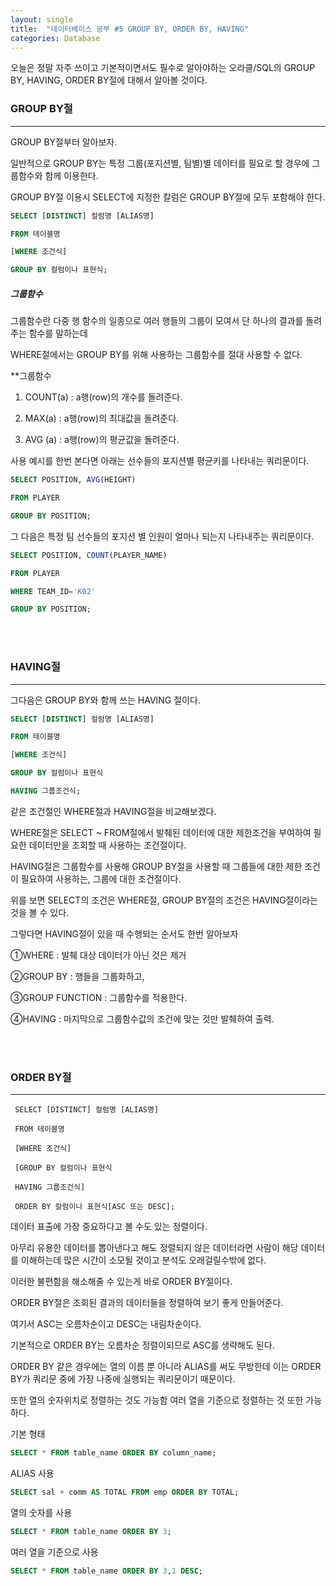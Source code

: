 ```yaml
---
layout: single
title:  "데이터베이스 공부 #5 GROUP BY, ORDER BY, HAVING"
categories: Database
---
```


오늘은 정말 자주 쓰이고 기본적이면서도 필수로 알아야하는 오라클/SQL의 GROUP BY, HAVING, ORDER BY절에 대해서 알아볼 것이다.

### GROUP BY절


---

GROUP BY절부터 알아보자.

일반적으로 GROUP BY는 특정 그룹(포지션별, 팀별)별 데이터를 필요로 할 경우에 그룹함수와 함께 이용한다.

GROUP BY절 이용시 SELECT에 지정한 칼럼은 GROUP BY절에 모두 포함해야 한다.

```sql
SELECT [DISTINCT] 컬럼명 [ALIAS명]

FROM 테이블명

[WHERE 조건식]

GROUP BY 컬럼이나 표현식;
```

##### 그룹함수

그룹함수란 다중 행 함수의 일종으로 여러 행들의 그룹이 모여서 단 하나의 결과를 돌려주는 함수를 말하는데

WHERE절에서는 GROUP BY를 위해 사용하는 그룹함수를 절대 사용할 수 없다.


**그룹함수

1. COUNT(a) : a행(row)의 개수를 돌려준다.

2. MAX(a) : a행(row)의 최대값을 돌려준다.

3. AVG (a) : a행(row)의 평균값을 돌려준다.


사용 예시를 한번 본다면 아래는 선수들의 포지션별 평균키를 나타내는 쿼리문이다.
```sql
SELECT POSITION, AVG(HEIGHT)

FROM PLAYER

GROUP BY POSITION;
```


그 다음은 특정 팀 선수들의 포지션 별 인원이 얼마나 되는지 나타내주는 쿼리문이다.

```sql
SELECT POSITION, COUNT(PLAYER_NAME)

FROM PLAYER

WHERE TEAM_ID='K02'

GROUP BY POSITION;
```







<br/><br/>
### HAVING절


---

그다음은 GROUP BY와 함께 쓰는 HAVING 절이다.

```sql
SELECT [DISTINCT] 컬럼명 [ALIAS명]

FROM 테이블명

[WHERE 조건식]

GROUP BY 컬럼이나 표현식

HAVING 그룹조건식;
```

같은 조건절인 WHERE절과 HAVING절을 비교해보겠다.

WHERE절은 SELECT ~ FROM절에서 발췌된 데이터에 대한 제한조건을 부여하여 필요한 데이터만을 조회할 때 사용하는 조건절이다.

HAVING절은 그룹함수를 사용해 GROUP BY절을 사용할 때 그룹들에 대한 제한 조건이 필요하여 사용하는, 그룹에 대한 조건절이다.

위를 보면 SELECT의 조건은 WHERE절, GROUP BY절의 조건은 HAVING절이라는 것을 볼 수 있다.


그렇다면 HAVING절이 있을 때 수행되는 순서도 한번 알아보자


①WHERE : 발췌 대상 데이터가 아닌 것은 제거

②GROUP BY : 행들을 그룹화하고,

③GROUP FUNCTION : 그룹함수를 적용한다.

④HAVING : 마지막으로 그룹함수값의 조건에 맞는 것만 발췌하여 출력.



<br/><br/>
### ORDER BY절


---


```
 SELECT [DISTINCT] 컬럼명 [ALIAS명]

 FROM 테이블명

 [WHERE 조건식]

 [GROUP BY 컬럼이나 표현식

 HAVING 그룹조건식]

 ORDER BY 칼럼이나 표현식[ASC 또는 DESC];
```

데이터 표출에 가장 중요하다고 볼 수도 있는 정렬이다.

아무리 유용한 데이터를 뽑아낸다고 해도 정렬되지 않은 데이터라면 사람이 해당 데이터를 이해하는데 많은 시간이 소모될 것이고 분석도 오래걸릴수밖에 없다.

이러한 불편함을 해소해줄 수 있는게 바로 ORDER BY절이다.

ORDER BY절은 조회된 결과의 데이터들을 정렬하여 보기 좋게 만들어준다.

여기서 ASC는 오름차순이고 DESC는 내림차순이다.

기본적으로 ORDER BY는 오름차순 정렬이되므로 ASC를 생략해도 된다.

ORDER BY 같은 경우에는 열의 이름 뿐 아니라 ALIAS를 써도 무방한데 이는 ORDER BY가 쿼리문 중에 가장 나중에 실행되는 쿼리문이기 때문이다.

또한 열의 숫자위치로 정렬하는 것도 가능함 여러 열을 기준으로 정렬하는 것 또한 가능하다.

기본 형태

```sql
SELECT * FROM table_name ORDER BY column_name;
```

ALIAS 사용

```sql
SELECT sal + comm AS TOTAL FROM emp ORDER BY TOTAL;
```

열의 숫자를 사용

```sql
SELECT * FROM table_name ORDER BY 3;
```

여러 열을 기준으로 사용

```sql
SELECT * FROM table_name ORDER BY 3,1 DESC;
```


